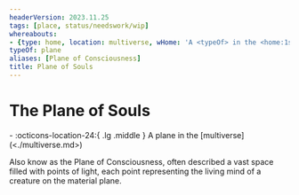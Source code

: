 ```yaml
---
headerVersion: 2023.11.25
tags: [place, status/needswork/wip]
whereabouts:
- {type: home, location: multiverse, wHome: 'A <typeOf> in the <home:1s>'}
typeOf: plane
aliases: [Plane of Consciousness]
title: Plane of Souls
---
```

# The Plane of Souls
<div class="grid cards ext-narrow-margin ext-one-column" markdown>
-    :octicons-location-24:{ .lg .middle } A plane in the [multiverse](<./multiverse.md>)  
</div>


Also know as the Plane of Consciousness, often described a vast space filled with points of light, each point representing the living mind of a creature on the material plane. 

